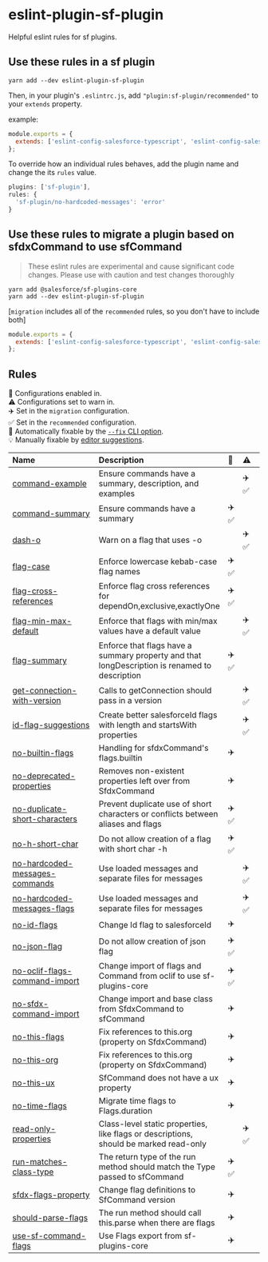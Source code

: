 # eslint-plugin-sf-plugin

Helpful eslint rules for sf plugins.

## Use these rules in a sf plugin

`yarn add --dev eslint-plugin-sf-plugin`

Then, in your plugin's `.eslintrc.js`, add `"plugin:sf-plugin/recommended"` to your `extends` property.

example:

```js
module.exports = {
  extends: ['eslint-config-salesforce-typescript', 'eslint-config-salesforce-license', 'plugin:sf-plugin/recommended'],
};
```

To override how an individual rules behaves, add the plugin name and change the its `rules` value.

```js
plugins: ['sf-plugin'],
rules: {
  'sf-plugin/no-hardcoded-messages': 'error'
}
```

## Use these rules to migrate a plugin based on sfdxCommand to use sfCommand

> These eslint rules are experimental and cause significant code changes. Please use with caution and test changes thoroughly

```shell
yarn add @salesforce/sf-plugins-core
yarn add --dev eslint-plugin-sf-plugin
```

[`migration` includes all of the `recommended` rules, so you don't have to include both]

```js
module.exports = {
  extends: ['eslint-config-salesforce-typescript', 'eslint-config-salesforce-license', 'plugin:sf-plugin/migration'],
};
```

## Rules

<!-- begin auto-generated rules list -->

💼 Configurations enabled in.\
⚠️ Configurations set to warn in.\
✈️ Set in the `migration` configuration.\
✅ Set in the `recommended` configuration.\
🔧 Automatically fixable by the [`--fix` CLI option](https://eslint.org/docs/user-guide/command-line-interface#--fix).\
💡 Manually fixable by [editor suggestions](https://eslint.org/docs/developer-guide/working-with-rules#providing-suggestions).

| Name                                                                           | Description                                                                                   | 💼   | ⚠️   | 🔧 | 💡 |
| :----------------------------------------------------------------------------- | :-------------------------------------------------------------------------------------------- | :--- | :--- | :- | :- |
| [command-example](docs/rules/command-example.md)                               | Ensure commands have a summary, description, and examples                                     |      | ✈️ ✅ |    |    |
| [command-summary](docs/rules/command-summary.md)                               | Ensure commands have a summary                                                                | ✈️ ✅ |      | 🔧 |    |
| [dash-o](docs/rules/dash-o.md)                                                 | Warn on a flag that uses -o                                                                   |      | ✈️ ✅ |    |    |
| [flag-case](docs/rules/flag-case.md)                                           | Enforce lowercase kebab-case flag names                                                       | ✈️ ✅ |      | 🔧 |    |
| [flag-cross-references](docs/rules/flag-cross-references.md)                   | Enforce flag cross references for dependOn,exclusive,exactlyOne                               | ✈️ ✅ |      |    |    |
| [flag-min-max-default](docs/rules/flag-min-max-default.md)                     | Enforce that flags with min/max values have a default value                                   |      | ✈️ ✅ |    |    |
| [flag-summary](docs/rules/flag-summary.md)                                     | Enforce that flags have a summary property and that longDescription is renamed to description | ✈️ ✅ |      | 🔧 |    |
| [get-connection-with-version](docs/rules/get-connection-with-version.md)       | Calls to getConnection should pass in a version                                               |      | ✈️ ✅ |    |    |
| [id-flag-suggestions](docs/rules/id-flag-suggestions.md)                       | Create better salesforceId flags with length and startsWith properties                        |      | ✈️ ✅ | 🔧 | 💡 |
| [no-builtin-flags](docs/rules/no-builtin-flags.md)                             | Handling for sfdxCommand's flags.builtin                                                      | ✈️   |      | 🔧 |    |
| [no-deprecated-properties](docs/rules/no-deprecated-properties.md)             | Removes non-existent properties left over from SfdxCommand                                    | ✈️   |      | 🔧 |    |
| [no-duplicate-short-characters](docs/rules/no-duplicate-short-characters.md)   | Prevent duplicate use of short characters or conflicts between aliases and flags              | ✈️ ✅ |      |    |    |
| [no-h-short-char](docs/rules/no-h-short-char.md)                               | Do not allow creation of a flag with short char -h                                            | ✈️ ✅ |      |    |    |
| [no-hardcoded-messages-commands](docs/rules/no-hardcoded-messages-commands.md) | Use loaded messages and separate files for messages                                           |      | ✈️ ✅ |    |    |
| [no-hardcoded-messages-flags](docs/rules/no-hardcoded-messages-flags.md)       | Use loaded messages and separate files for messages                                           |      | ✈️ ✅ |    |    |
| [no-id-flags](docs/rules/no-id-flags.md)                                       | Change Id flag to salesforceId                                                                | ✈️   |      | 🔧 |    |
| [no-json-flag](docs/rules/no-json-flag.md)                                     | Do not allow creation of json flag                                                            | ✈️ ✅ |      |    |    |
| [no-oclif-flags-command-import](docs/rules/no-oclif-flags-command-import.md)   | Change import of flags and Command from oclif to use sf-plugins-core                          | ✈️ ✅ |      | 🔧 |    |
| [no-sfdx-command-import](docs/rules/no-sfdx-command-import.md)                 | Change import and base class from SfdxCommand to sfCommand                                    | ✈️   |      | 🔧 |    |
| [no-this-flags](docs/rules/no-this-flags.md)                                   | Fix references to this.org (property on SfdxCommand)                                          | ✈️   |      | 🔧 | 💡 |
| [no-this-org](docs/rules/no-this-org.md)                                       | Fix references to this.org (property on SfdxCommand)                                          | ✈️   |      | 🔧 | 💡 |
| [no-this-ux](docs/rules/no-this-ux.md)                                         | SfCommand does not have a ux property                                                         | ✈️   |      | 🔧 |    |
| [no-time-flags](docs/rules/no-time-flags.md)                                   | Migrate time flags to Flags.duration                                                          | ✈️   |      | 🔧 |    |
| [read-only-properties](docs/rules/read-only-properties.md)                     | Class-level static properties, like flags or descriptions, should be marked read-only         |      | ✈️ ✅ | 🔧 |    |
| [run-matches-class-type](docs/rules/run-matches-class-type.md)                 | The return type of the run method should match the Type passed to sfCommand                   | ✈️ ✅ |      | 🔧 |    |
| [sfdx-flags-property](docs/rules/sfdx-flags-property.md)                       | Change flag definitions to SfCommand version                                                  | ✈️   |      | 🔧 |    |
| [should-parse-flags](docs/rules/should-parse-flags.md)                         | The run method should call this.parse when there are flags                                    | ✈️   |      | 🔧 |    |
| [use-sf-command-flags](docs/rules/use-sf-command-flags.md)                     | Use Flags export from sf-plugins-core                                                         | ✈️   |      | 🔧 |    |

<!-- end auto-generated rules list -->
